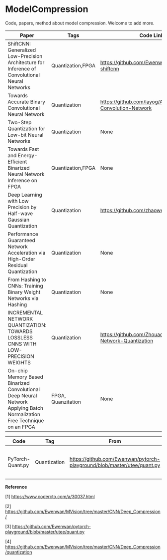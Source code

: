 # ModelCompression


Code, papers, method about model compression. Welcome to add more.



| Paper                                                        | Tags               | Code Link                                                    | Years |
| ------------------------------------------------------------ | ------------------ | ------------------------------------------------------------ | ----- |
| ShiftCNN: Generalized Low-Precision Architecture for Inference of Convolutional Neural Networks | Quantization,FPGA  | https://github.com/Ewenwan/caffe-quant-shiftcnn              | 2017  |
| Towards Accurate Binary Convolutional Neural Network         | Quantization       | https://github.com/layog/Accurate-Binary-Convolution-Network | 2017  |
| Two-Step Quantization for Low-bit Neural Networks            | Quantization       | None                                                         | 2018  |
| Towards Fast and Energy-Efficient Binarized Neural Network Inference on FPGA | Quantization,FPGA  | None                                                         | 2018  |
| Deep Learning with Low Precision by Half-wave Gaussian Quantization | Quantization       | https://github.com/zhaoweicai/hwgq                           | 2017  |
| Performance Guaranteed Network Acceleration via High-Order Residual Quantization | Quantization       | None                                                         | 2017  |
| From Hashing to CNNs: Training Binary Weight Networks via Hashing | Quantization       | None                                                         | 2017  |
| INCREMENTAL NETWORK QUANTIZATION: TOWARDS LOSSLESS CNNS WITH LOW-PRECISION WEIGHTS | Quantization       | https://github.com/Zhouaojun/Incremental-Network-Quantization | 2017  |
| On-chip Memory Based Binarized Convolutional Deep Neural Network Applying Batch Normalization Free Technique on an FPGA | FPGA, Quanzitation | None                                                         | 2017  |


| Code             | Tag          | From                                                         | Description                                          |
| ---------------- | ------------ | ------------------------------------------------------------ | ---------------------------------------------------- |
| PyTorch-Quant.py | Quantization | https://github.com/Ewenwan/pytorch-playground/blob/master/utee/quant.py | Different quantization methods implement by PyTorch. |



**Reference** 

[1] https://www.codercto.com/a/30037.html

[2] https://github.com/Ewenwan/MVision/tree/master/CNN/Deep_Compression/

[3] https://github.com/Ewenwan/pytorch-playground/blob/master/utee/quant.py

[4] https://github.com/Ewenwan/MVision/tree/master/CNN/Deep_Compression/quantization